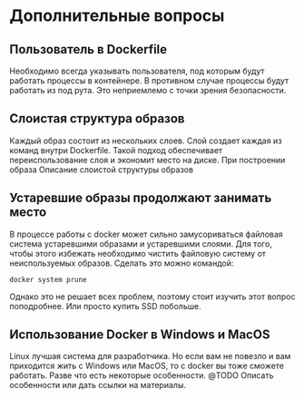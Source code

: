 # Дополнительные вопросы

## Пользователь в Dockerfile
Необходимо всегда указывать пользователя, под которым будут работать процессы в контейнере. В противном случае процессы будут работать из под рута.
Это неприемлемо с точки зрения безопасности.

## Слоистая структура образов
Каждый образ состоит из нескольких слоев. Слой создает каждая из команд внутри Dockerfile. Такой подход обеспечивает переиспользование слоя и экономит место на диске.
При построении образа Описание слоистой структуры образов

## Устаревшие образы продолжают занимать место
В процессе работы с docker может сильно замусориваться файловая система устаревшими образами и устаревшими слоями. Для того, чтобы этого избежать необходимо чистить файловую систему от неиспользуемых образов. Сделать это можно командой:
```
docker system prune
```

Однако это не решает всех проблем, поэтому стоит изучить этот вопрос поподробнее. Или просто купить SSD побольше.


## Использование Docker в Windows и MacOS
Linux лучшая система для разработчика.
Но если вам не повезло и вам приходится жить с Windows или MacOS, то с docker вы тоже сможете работать. Разве что есть некоторые особенности.
@TODO Описать особенности или дать ссылки на материалы.
